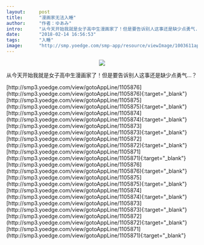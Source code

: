 ```yaml
---
layout:     post
title:      "漫画家无法入睡"
author:     "作者：ゆあみ"
intro:      "从今天开始我就是女子高中生漫画家了！但是要告诉别人这事还是缺少点勇气...？"
date:       "2018-02-14 16:56:53"
tags:       "入睡"
image:      "http://smp.yoedge.com/smp-app/resource/viewImage/1003611appline.png"
---
```

<div style="text-align: center">
<p><img src="http://smp.yoedge.com/smp-app/resource/viewImage/1003611appline.png"/></p>
</div>
<p class="post-meta">
<span>从今天开始我就是女子高中生漫画家了！但是要告诉别人这事还是缺少点勇气...？</span>
</p>
[http://smp3.yoedge.com/view/gotoAppLine/1105876](http://smp3.yoedge.com/view/gotoAppLine/1105876){:target="_blank"}
[http://smp3.yoedge.com/view/gotoAppLine/1105875](http://smp3.yoedge.com/view/gotoAppLine/1105875){:target="_blank"}
[http://smp3.yoedge.com/view/gotoAppLine/1105874](http://smp3.yoedge.com/view/gotoAppLine/1105874){:target="_blank"}
[http://smp3.yoedge.com/view/gotoAppLine/1105873](http://smp3.yoedge.com/view/gotoAppLine/1105873){:target="_blank"}
[http://smp3.yoedge.com/view/gotoAppLine/1105872](http://smp3.yoedge.com/view/gotoAppLine/1105872){:target="_blank"}
[http://smp3.yoedge.com/view/gotoAppLine/1105871](http://smp3.yoedge.com/view/gotoAppLine/1105871){:target="_blank"}
[http://smp3.yoedge.com/view/gotoAppLine/1105876](http://smp3.yoedge.com/view/gotoAppLine/1105876){:target="_blank"}
[http://smp3.yoedge.com/view/gotoAppLine/1105875](http://smp3.yoedge.com/view/gotoAppLine/1105875){:target="_blank"}
[http://smp3.yoedge.com/view/gotoAppLine/1105874](http://smp3.yoedge.com/view/gotoAppLine/1105874){:target="_blank"}
[http://smp3.yoedge.com/view/gotoAppLine/1105873](http://smp3.yoedge.com/view/gotoAppLine/1105873){:target="_blank"}
[http://smp3.yoedge.com/view/gotoAppLine/1105872](http://smp3.yoedge.com/view/gotoAppLine/1105872){:target="_blank"}
[http://smp3.yoedge.com/view/gotoAppLine/1105871](http://smp3.yoedge.com/view/gotoAppLine/1105871){:target="_blank"}


